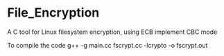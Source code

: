 # File_Encryption
A C tool for Linux filesystem encryption, using ECB implement CBC mode

To compile the code
g++ -g main.cc fscrypt.cc -lcrypto -o fscrypt.out
